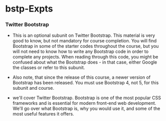 # bstp-Expts
### Twitter Bootstrap

- This is an optional subunit on Twitter Bootstrap. This material is very good to know, but not mandatory for course completion. You will find Bootstrap in some of the starter codes throughout the course, but you will not need to know how to write any Bootstrap code in order to complete any projects. When reading through this code, you might be confused about what the Bootstrap does - in that case, either Google the classes or refer to this subunit.

- Also note, that since the release of this course, a newer version of Bootstrap has been released. You must use Bootstrap 4, not 5, for this subunit and course. 

-  we'll cover Twitter Bootstrap. Bootstrap is one of the most popular CSS frameworks and is essential for modern front-end web development. We'll go over what Bootstrap is, why you would use it, and some of the most useful features it offers.